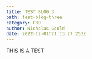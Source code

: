 ```yaml
---
title: TEST BLOG 3
path: test-blog-three
category: CRO
author: Nicholas Gould
date: 2022-12-01T21:13:27.253Z
---
```

T﻿HIS IS A TEST